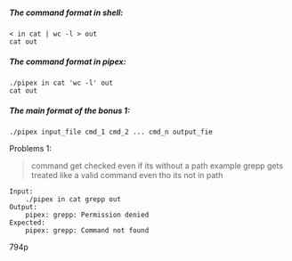 ##### The command format in shell:
```
< in cat | wc -l > out
cat out
```
##### The command format in pipex:
```
./pipex in cat 'wc -l' out
cat out
```
##### The main format of the bonus 1:
```
./pipex input_file cmd_1 cmd_2 ... cmd_n output_fie
```

Problems 1:
> command get checked even if its without a path example grepp gets treated like a valid command even tho its not in path

```
Input:
	./pipex in cat grepp out
Output:
	pipex: grepp: Permission denied
Expected:
	pipex: grepp: Command not found
```


794p